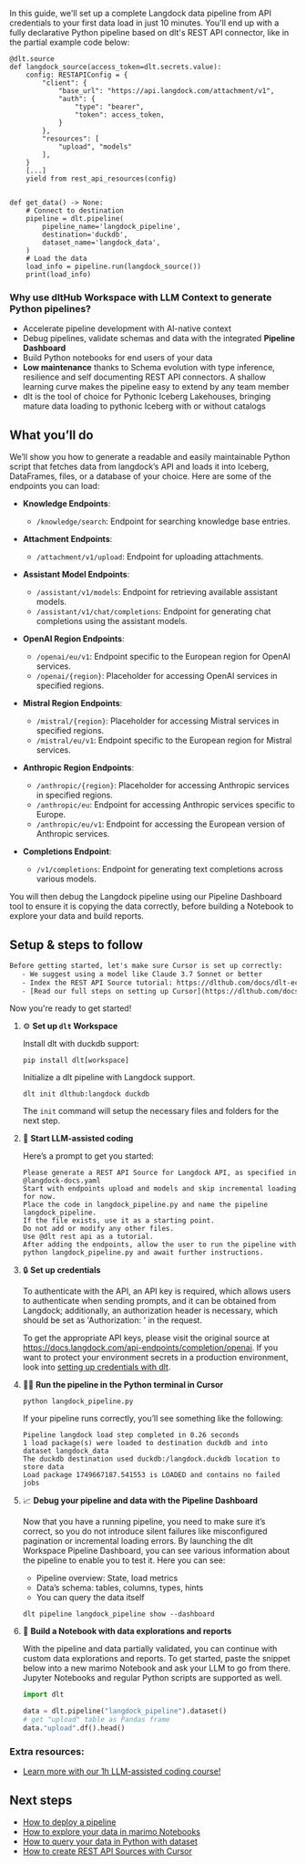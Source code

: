 In this guide, we'll set up a complete Langdock data pipeline from API credentials to your first data load in just 10 minutes. You'll end up with a fully declarative Python pipeline based on dlt's REST API connector, like in the partial example code below:

```python-outcome
@dlt.source
def langdock_source(access_token=dlt.secrets.value):
    config: RESTAPIConfig = {
        "client": {
            "base_url": "https://api.langdock.com/attachment/v1",
            "auth": {
                "type": "bearer",
                "token": access_token,
            }
        },
        "resources": [
            "upload", "models"
        ],
    }
    [...]
    yield from rest_api_resources(config)


def get_data() -> None:
    # Connect to destination
    pipeline = dlt.pipeline(
        pipeline_name='langdock_pipeline',
        destination='duckdb',
        dataset_name='langdock_data', 
    )
    # Load the data
    load_info = pipeline.run(langdock_source())
    print(load_info) 
```

### Why use dltHub Workspace with LLM Context to generate Python pipelines?

- Accelerate pipeline development with AI-native context
- Debug pipelines, validate schemas and data with the integrated **Pipeline Dashboard**
- Build Python notebooks for end users of your data
- **Low maintenance** thanks to Schema evolution with type inference, resilience and self documenting REST API connectors. A shallow learning curve makes the pipeline easy to extend by any team member
- dlt is the tool of choice for Pythonic Iceberg Lakehouses, bringing mature data loading to pythonic Iceberg with or without catalogs

## What you’ll do

We’ll show you how to generate a readable and easily maintainable Python script that fetches data from langdock’s API and loads it into Iceberg, DataFrames, files, or a database of your choice. Here are some of the endpoints you can load:

- **Knowledge Endpoints**: 
  - `/knowledge/search`: Endpoint for searching knowledge base entries.

- **Attachment Endpoints**: 
  - `/attachment/v1/upload`: Endpoint for uploading attachments.

- **Assistant Model Endpoints**: 
  - `/assistant/v1/models`: Endpoint for retrieving available assistant models.
  - `/assistant/v1/chat/completions`: Endpoint for generating chat completions using the assistant models.

- **OpenAI Region Endpoints**: 
  - `/openai/eu/v1`: Endpoint specific to the European region for OpenAI services.
  - `/openai/{region}`: Placeholder for accessing OpenAI services in specified regions.

- **Mistral Region Endpoints**: 
  - `/mistral/{region}`: Placeholder for accessing Mistral services in specified regions.
  - `/mistral/eu/v1`: Endpoint specific to the European region for Mistral services.

- **Anthropic Region Endpoints**: 
  - `/anthropic/{region}`: Placeholder for accessing Anthropic services in specified regions.
  - `/anthropic/eu`: Endpoint for accessing Anthropic services specific to Europe.
  - `/anthropic/eu/v1`: Endpoint for accessing the European version of Anthropic services. 

- **Completions Endpoint**: 
  - `/v1/completions`: Endpoint for generating text completions across various models.

You will then debug the Langdock pipeline using our Pipeline Dashboard tool to ensure it is copying the data correctly, before building a Notebook to explore your data and build reports.

## Setup & steps to follow

```default
Before getting started, let's make sure Cursor is set up correctly:
   - We suggest using a model like Claude 3.7 Sonnet or better
   - Index the REST API Source tutorial: https://dlthub.com/docs/dlt-ecosystem/verified-sources/rest_api/ and add it to context as **@dlt rest api**
   - [Read our full steps on setting up Cursor](https://dlthub.com/docs/dlt-ecosystem/llm-tooling/cursor-restapi#23-configuring-cursor-with-documentation)
```

Now you're ready to get started!

1. ⚙️ **Set up `dlt` Workspace**
    
    Install dlt with duckdb support:
    ```shell
    pip install dlt[workspace]
    ```

    Initialize a dlt pipeline with Langdock support.
    ```shell
    dlt init dlthub:langdock duckdb
    ```

    The `init` command will setup the necessary files and folders for the next step.
    
2. 🤠 **Start LLM-assisted coding**
    
    Here’s a prompt to get you started:
    
    ```prompt
    Please generate a REST API Source for Langdock API, as specified in @langdock-docs.yaml 
    Start with endpoints upload and models and skip incremental loading for now. 
    Place the code in langdock_pipeline.py and name the pipeline langdock_pipeline. 
    If the file exists, use it as a starting point. 
    Do not add or modify any other files. 
    Use @dlt rest api as a tutorial. 
    After adding the endpoints, allow the user to run the pipeline with python langdock_pipeline.py and await further instructions.
    ```

    
3. 🔒 **Set up credentials** 
    
    To authenticate with the API, an API key is required, which allows users to authenticate when sending prompts, and it can be obtained from Langdock; additionally, an authorization header is necessary, which should be set as 'Authorization: <authorization>' in the request.
    
    To get the appropriate API keys, please visit the original source at https://docs.langdock.com/api-endpoints/completion/openai.
    If you want to protect your environment secrets in a production environment, look into [setting up credentials with dlt](https://dlthub.com/docs/walkthroughs/add_credentials).
    
4. 🏃‍♀️ **Run the pipeline in the Python terminal in Cursor**
    
    ```shell
    python langdock_pipeline.py
    ```
    
    If your pipeline runs correctly, you’ll see something like the following:
    
    ```shell
    Pipeline langdock load step completed in 0.26 seconds
    1 load package(s) were loaded to destination duckdb and into dataset langdock_data
    The duckdb destination used duckdb:/langdock.duckdb location to store data
    Load package 1749667187.541553 is LOADED and contains no failed jobs
    ```
    
5. 📈 **Debug your pipeline and data with the Pipeline Dashboard**

    Now that you have a running pipeline, you need to make sure it’s correct, so you do not introduce silent failures like misconfigured pagination or incremental loading errors. By launching the dlt Workspace Pipeline Dashboard, you can see various information about the pipeline to enable you to test it. Here you can see:
    - Pipeline overview: State, load metrics
    - Data’s schema: tables, columns, types, hints
    - You can query the data itself
    
    ```shell
    dlt pipeline langdock_pipeline show --dashboard
    ```
    
6. 🐍 **Build a Notebook with data explorations and reports**

    With the pipeline and data partially validated, you can continue with custom data explorations and reports. To get started, paste the snippet below into a new marimo Notebook and ask your LLM to go from there. Jupyter Notebooks and regular Python scripts are supported as well.

    
    ```python
    import dlt

   data = dlt.pipeline("langdock_pipeline").dataset()
   # get "upload" table as Pandas frame
   data."upload".df().head()
    ```

### Extra resources:

- [Learn more with our 1h LLM-assisted coding course!](https://www.youtube.com/watch?v=GGid70rnJuM)

## Next steps

- [How to deploy a pipeline](https://dlthub.com/docs/walkthroughs/deploy-a-pipeline)
- [How to explore your data in marimo Notebooks](https://dlthub.com/docs/general-usage/dataset-access/marimo)
- [How to query your data in Python with dataset](https://dlthub.com/docs/general-usage/dataset-access/dataset)
- [How to create REST API Sources with Cursor](https://dlthub.com/docs/dlt-ecosystem/llm-tooling/cursor-restapi)